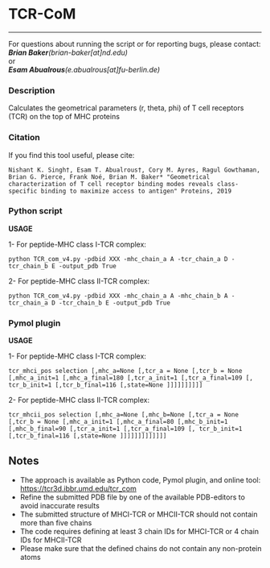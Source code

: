 # TCR-CoM
---------
For questions about running the script or for reporting bugs, please contact:<br/>
   *__Brian Baker__(brian-baker[at]nd.edu)*<br/>
or<br/>
   *__Esam Abualrous__(e.abualrous[at]fu-berlin.de)*<br/>

### Description
   Calculates the geometrical parameters (r, theta, phi) of T cell receptors (TCR) on the top of MHC proteins

### Citation
If you find this tool useful, please cite:
```
Nishant K. Singh†, Esam T. Abualrous†, Cory M. Ayres, Ragul Gowthaman, Brian G. Pierce, Frank Noé, Brian M. Baker* "Geometrical characterization of T cell receptor binding modes reveals class-specific binding to maximize access to antigen" Proteins, 2019
```

### Python script
__USAGE__

1- For peptide-MHC class I-TCR complex:
```
python TCR_com_v4.py -pdbid XXX -mhc_chain_a A -tcr_chain_a D -tcr_chain_b E -output_pdb True
```

2- For peptide-MHC class II-TCR complex:
```
python TCR_com_v4.py -pdbid XXX -mhc_chain_a A -mhc_chain_b A -tcr_chain_a D -tcr_chain_b E -output_pdb True
```

### Pymol plugin
__USAGE__

1- For peptide-MHC class I-TCR complex:
```
tcr_mhci_pos selection [,mhc_a=None [,tcr_a = None [,tcr_b = None [,mhc_a_init=1 [,mhc_a_final=180 [,tcr_a_init=1 [,tcr_a_final=109 [, tcr_b_init=1 [,tcr_b_final=116 [,state=None ]]]]]]]]]]
```

2- For peptide-MHC class II-TCR complex:
```
tcr_mhcii_pos selection [,mhc_a=None [,mhc_b=None [,tcr_a = None [,tcr_b = None [,mhc_a_init=1 [,mhc_a_final=80 [,mhc_b_init=1 [,mhc_b_final=90 [,tcr_a_init=1 [,tcr_a_final=109 [, tcr_b_init=1 [,tcr_b_final=116 [,state=None ]]]]]]]]]]]]]
```

**Notes**
---------
- The approach is available as Python code, Pymol plugin, and online tool: https://tcr3d.ibbr.umd.edu/tcr_com
- Refine the submitted PDB file by one of the available PDB-editors to avoid inaccurate results
- The submitted structure of MHCI-TCR or MHCII-TCR should not contain more than five chains
- The code requires defining at least 3 chain IDs for MHCI-TCR or 4 chain IDs for MHCII-TCR
- Please make sure that the defined chains do not contain any non-protein atoms
